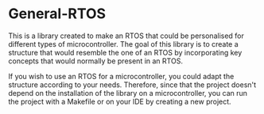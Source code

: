 # General-RTOS
This is a library created to make an RTOS that could be personalised for different types of microcontroller. The goal of this library is to create a structure that would resemble the one of an RTOS by incorporating key concepts that would normally be present in an RTOS.

If you wish to use an RTOS for a microcontroller, you could adapt the structure according to your needs. Therefore, since that the project doesn't depend on the installation of the library on a microcontroller, you can run the project with a Makefile or on your IDE by creating a new project. 
